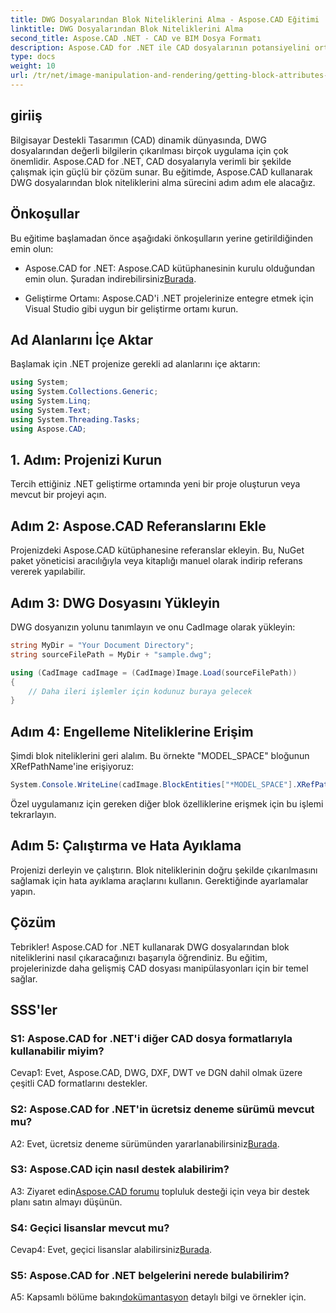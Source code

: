 ```yaml
---
title: DWG Dosyalarından Blok Niteliklerini Alma - Aspose.CAD Eğitimi
linktitle: DWG Dosyalarından Blok Niteliklerini Alma
second_title: Aspose.CAD .NET - CAD ve BIM Dosya Formatı
description: Aspose.CAD for .NET ile CAD dosyalarının potansiyelini ortaya çıkarın. Blok niteliklerini zahmetsizce çıkarın.
type: docs
weight: 10
url: /tr/net/image-manipulation-and-rendering/getting-block-attributes-from-dwg/
---
```

## giriiş

Bilgisayar Destekli Tasarımın (CAD) dinamik dünyasında, DWG dosyalarından değerli bilgilerin çıkarılması birçok uygulama için çok önemlidir. Aspose.CAD for .NET, CAD dosyalarıyla verimli bir şekilde çalışmak için güçlü bir çözüm sunar. Bu eğitimde, Aspose.CAD kullanarak DWG dosyalarından blok niteliklerini alma sürecini adım adım ele alacağız.

## Önkoşullar

Bu eğitime başlamadan önce aşağıdaki önkoşulların yerine getirildiğinden emin olun:

-  Aspose.CAD for .NET: Aspose.CAD kütüphanesinin kurulu olduğundan emin olun. Şuradan indirebilirsiniz[Burada](https://releases.aspose.com/cad/net/).

- Geliştirme Ortamı: Aspose.CAD'i .NET projelerinize entegre etmek için Visual Studio gibi uygun bir geliştirme ortamı kurun.

## Ad Alanlarını İçe Aktar

Başlamak için .NET projenize gerekli ad alanlarını içe aktarın:

```csharp
using System;
using System.Collections.Generic;
using System.Linq;
using System.Text;
using System.Threading.Tasks;
using Aspose.CAD;
```

## 1. Adım: Projenizi Kurun

Tercih ettiğiniz .NET geliştirme ortamında yeni bir proje oluşturun veya mevcut bir projeyi açın.

## Adım 2: Aspose.CAD Referanslarını Ekle

Projenizdeki Aspose.CAD kütüphanesine referanslar ekleyin. Bu, NuGet paket yöneticisi aracılığıyla veya kitaplığı manuel olarak indirip referans vererek yapılabilir.

## Adım 3: DWG Dosyasını Yükleyin

DWG dosyanızın yolunu tanımlayın ve onu CadImage olarak yükleyin:

```csharp
string MyDir = "Your Document Directory";
string sourceFilePath = MyDir + "sample.dwg";

using (CadImage cadImage = (CadImage)Image.Load(sourceFilePath))
{
    // Daha ileri işlemler için kodunuz buraya gelecek
}
```

## Adım 4: Engelleme Niteliklerine Erişim

Şimdi blok niteliklerini geri alalım. Bu örnekte "MODEL_SPACE" bloğunun XRefPathName'ine erişiyoruz:

```csharp
System.Console.WriteLine(cadImage.BlockEntities["*MODEL_SPACE"].XRefPathName);
```

Özel uygulamanız için gereken diğer blok özelliklerine erişmek için bu işlemi tekrarlayın.

## Adım 5: Çalıştırma ve Hata Ayıklama

Projenizi derleyin ve çalıştırın. Blok niteliklerinin doğru şekilde çıkarılmasını sağlamak için hata ayıklama araçlarını kullanın. Gerektiğinde ayarlamalar yapın.

## Çözüm

Tebrikler! Aspose.CAD for .NET kullanarak DWG dosyalarından blok niteliklerini nasıl çıkaracağınızı başarıyla öğrendiniz. Bu eğitim, projelerinizde daha gelişmiş CAD dosyası manipülasyonları için bir temel sağlar.

## SSS'ler

### S1: Aspose.CAD for .NET'i diğer CAD dosya formatlarıyla kullanabilir miyim?

Cevap1: Evet, Aspose.CAD, DWG, DXF, DWT ve DGN dahil olmak üzere çeşitli CAD formatlarını destekler.

### S2: Aspose.CAD for .NET'in ücretsiz deneme sürümü mevcut mu?

 A2: Evet, ücretsiz deneme sürümünden yararlanabilirsiniz[Burada](https://releases.aspose.com/).

### S3: Aspose.CAD için nasıl destek alabilirim?

 A3: Ziyaret edin[Aspose.CAD forumu](https://forum.aspose.com/c/cad/19) topluluk desteği için veya bir destek planı satın almayı düşünün.

### S4: Geçici lisanslar mevcut mu?

 Cevap4: Evet, geçici lisanslar alabilirsiniz[Burada](https://purchase.aspose.com/temporary-license/).

### S5: Aspose.CAD for .NET belgelerini nerede bulabilirim?

 A5: Kapsamlı bölüme bakın[dokümantasyon](https://reference.aspose.com/cad/net/) detaylı bilgi ve örnekler için.
